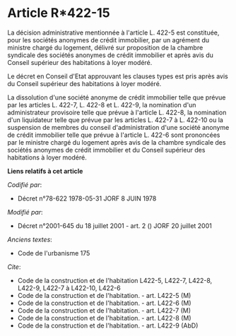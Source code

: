 # Article R*422-15

La décision administrative mentionnée à l'article L. 422-5 est constituée, pour les sociétés anonymes de crédit immobilier,
par un agrément du ministre chargé du logement, délivré sur proposition de la chambre syndicale des sociétés anonymes de
crédit immobilier et après avis du Conseil supérieur des habitations à loyer modéré.

Le décret en Conseil d'Etat approuvant les clauses types est pris après avis du Conseil supérieur des habitations à loyer
modéré.

La dissolution d'une société anonyme de crédit immobilier telle que prévue par les articles L. 422-7, L. 422-8 et L. 422-9,
la nomination d'un administrateur provisoire telle que prévue à l'article L. 422-8, la nomination d'un liquidateur telle que
prévue par les articles L. 422-7 à L. 422-10 ou la suspension de membres du conseil d'administration d'une société anonyme de
crédit immobilier telle que prévue à l'article L. 422-6 sont prononcées par le ministre chargé du logement après avis de la
chambre syndicale des sociétés anonymes de crédit immobilier et du Conseil supérieur des habitations à loyer modéré.

**Liens relatifs à cet article**

_Codifié par_:

  - Décret n°78-622 1978-05-31 JORF 8 JUIN 1978

_Modifié par_:

  - Décret n°2001-645 du 18 juillet 2001 - art. 2 () JORF 20 juillet 2001

_Anciens textes_:

  - Code de l'urbanisme 175

_Cite_:

  - Code de la construction et de l'habitation L422-5, L422-7, L422-8, L422-9, L422-7 à L422-10, L422-6
  - Code de la construction et de l'habitation. - art. L422-5 (M)
  - Code de la construction et de l'habitation. - art. L422-6 (M)
  - Code de la construction et de l'habitation. - art. L422-7 (M)
  - Code de la construction et de l'habitation. - art. L422-8 (M)
  - Code de la construction et de l'habitation. - art. L422-9 (AbD)
